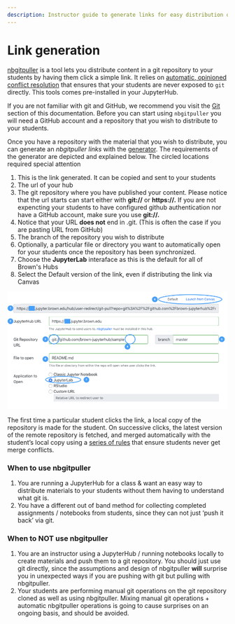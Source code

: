 ```yaml
---
description: Instructor guide to generate links for easy distribution of materials
---
```


# Link generation

[nbgitpuller](https://jupyterhub.github.io/nbgitpuller/index.html) is a tool lets you distribute content in a git repository to your students by having them click a simple link. It relies on [automatic, opinioned conflict resolution](https://jupyterhub.github.io/nbgitpuller/topic/automatic-merging.html#topic-automatic-merging) that ensures that your students are never exposed to `git` directly. This tools comes pre-installed in your JupyterHub.

If you are not familiar with git and GitHub, we recommend you visit the [Git](../git-basics/git-cheatsheet.md) section of this documentation. Before you can start using `nbgitpuller` you will need a GitHub account and a repository that you wish to distribute to your students. 

Once you have a repository with the material that you wish to distribute, you can generate an _nbgitpuller links_ with the [generator](https://jupyterhub.github.io/nbgitpuller/link).  The requirements of the generator are depicted and explained below. The circled locations required special attention

1. This is the link generated. It can be copied and sent to your students
2. The url of your hub
3. The git repository where you have published your content. Please notice that the url starts can start either with **git://** or **https://.** If you are not expencting your students to have configured github authentication nor have a GitHub account, make sure you use **git://.** 
4. Notice that your URL **does not** end in .git. \(This is often the case if you are pasting URL from GitHub\)
5. The branch of the repository you wish to distribute
6. Optionally, a particular file or directory you want to automatically open for your students once the repository has been synchronized.
7. Choose the **JupyterLab** interaface as this is the default for all of Brown's Hubs
8. Select the Default version of the link, even if  distributing the link via Canvas

![](../.gitbook/assets/nbgitpuller.png)

The first time a particular student clicks the link, a local copy of the repository is made for the student. On successive clicks, the latest version of the remote repository is fetched, and merged automatically with the student’s local copy using a [series of rules](https://jupyterhub.github.io/nbgitpuller/topic/automatic-merging.html#topic-automatic-merging) that ensure students never get merge conflicts.

### When to use nbgitpuller

1. You are running a JupyterHub for a class & want an easy way to distribute materials to your students without them having to understand what git is.
2. You have a different out of band method for collecting completed assignments / notebooks from students, since they can not just ‘push it back’ via git.

### When to NOT use nbgitpuller

1. You are an instructor using a JupyterHub / running notebooks locally to create materials and push them to a git repository. You should just use git directly, since the assumptions and design of nbgitpuller **will** surprise you in unexpected ways if you are pushing with git but pulling with nbgitpuller.
2. Your students are performing manual git operations on the git repository cloned as well as using nbgitpuller. Mixing manual git operations + automatic nbgitpuller operations is going to cause surprises on an ongoing basis, and should be avoided.


